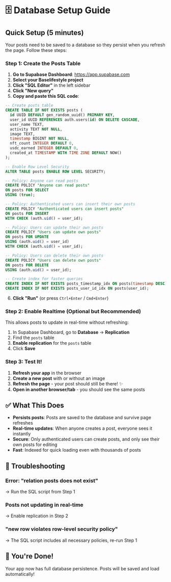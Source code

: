 # 🗄️ Database Setup Guide

## Quick Setup (5 minutes)

Your posts need to be saved to a database so they persist when you refresh the page. Follow these steps:

### Step 1: Create the Posts Table

1. **Go to Supabase Dashboard**: https://app.supabase.com
2. **Select your Baselifestyle project**
3. **Click "SQL Editor"** in the left sidebar
4. **Click "New query"**
5. **Copy and paste this SQL code**:

```sql
-- Create posts table
CREATE TABLE IF NOT EXISTS posts (
  id UUID DEFAULT gen_random_uuid() PRIMARY KEY,
  user_id UUID REFERENCES auth.users(id) ON DELETE CASCADE,
  user_name TEXT,
  activity TEXT NOT NULL,
  image TEXT,
  timestamp BIGINT NOT NULL,
  nft_count INTEGER DEFAULT 0,
  usdc_earned INTEGER DEFAULT 0,
  created_at TIMESTAMP WITH TIME ZONE DEFAULT NOW()
);

-- Enable Row Level Security
ALTER TABLE posts ENABLE ROW LEVEL SECURITY;

-- Policy: Anyone can read posts
CREATE POLICY "Anyone can read posts"
ON posts FOR SELECT
USING (true);

-- Policy: Authenticated users can insert their own posts
CREATE POLICY "Authenticated users can insert posts"
ON posts FOR INSERT
WITH CHECK (auth.uid() = user_id);

-- Policy: Users can update their own posts
CREATE POLICY "Users can update own posts"
ON posts FOR UPDATE
USING (auth.uid() = user_id)
WITH CHECK (auth.uid() = user_id);

-- Policy: Users can delete their own posts
CREATE POLICY "Users can delete own posts"
ON posts FOR DELETE
USING (auth.uid() = user_id);

-- Create index for faster queries
CREATE INDEX IF NOT EXISTS posts_timestamp_idx ON posts(timestamp DESC);
CREATE INDEX IF NOT EXISTS posts_user_id_idx ON posts(user_id);
```

6. **Click "Run"** (or press `Ctrl+Enter` / `Cmd+Enter`)

### Step 2: Enable Realtime (Optional but Recommended)

This allows posts to update in real-time without refreshing:

1. In Supabase Dashboard, go to **Database** → **Replication**
2. Find the `posts` table
3. **Enable replication** for the `posts` table
4. Click **Save**

### Step 3: Test It!

1. **Refresh your app** in the browser
2. **Create a new post** with or without an image
3. **Refresh the page** - your post should still be there! ✨
4. **Open in another browser/tab** - you should see the same posts

## ✅ What This Does

- **Persists posts**: Posts are saved to the database and survive page refreshes
- **Real-time updates**: When anyone creates a post, everyone sees it instantly
- **Secure**: Only authenticated users can create posts, and only see their own posts for editing
- **Fast**: Indexed for quick loading even with thousands of posts

## 🔧 Troubleshooting

### Error: "relation posts does not exist"
→ Run the SQL script from Step 1

### Posts not updating in real-time
→ Enable replication in Step 2

### "new row violates row-level security policy"
→ The SQL script includes all necessary policies, re-run Step 1

## 🎉 You're Done!

Your app now has full database persistence. Posts will be saved and load automatically!

